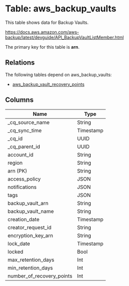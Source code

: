 # Table: aws_backup_vaults

This table shows data for Backup Vaults.

https://docs.aws.amazon.com/aws-backup/latest/devguide/API_BackupVaultListMember.html

The primary key for this table is **arn**.

## Relations

The following tables depend on aws_backup_vaults:
  - [aws_backup_vault_recovery_points](aws_backup_vault_recovery_points)

## Columns

| Name          | Type          |
| ------------- | ------------- |
|_cq_source_name|String|
|_cq_sync_time|Timestamp|
|_cq_id|UUID|
|_cq_parent_id|UUID|
|account_id|String|
|region|String|
|arn (PK)|String|
|access_policy|JSON|
|notifications|JSON|
|tags|JSON|
|backup_vault_arn|String|
|backup_vault_name|String|
|creation_date|Timestamp|
|creator_request_id|String|
|encryption_key_arn|String|
|lock_date|Timestamp|
|locked|Bool|
|max_retention_days|Int|
|min_retention_days|Int|
|number_of_recovery_points|Int|